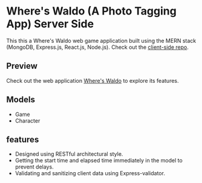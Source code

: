 # Where's Waldo (A Photo Tagging App) Server Side
This this a Where's Waldo web game application built using the MERN stack (MongoDB, Express.js, React.js, Node.js).
Check out the [client-side repo](https://github.com/LaythAlqadhi/where-is-waldo-client-side).

## Preview
Check out the web application [Where's Waldo](https://where-is-waldo-five.vercel.app) to explore its features.

## Models
- Game
- Character

## features
- Designed using RESTful architectural style.
- Getting the start time and elapsed time immediately in the model to prevent delays.
- Validating and sanitizing client data using Express-validator.
